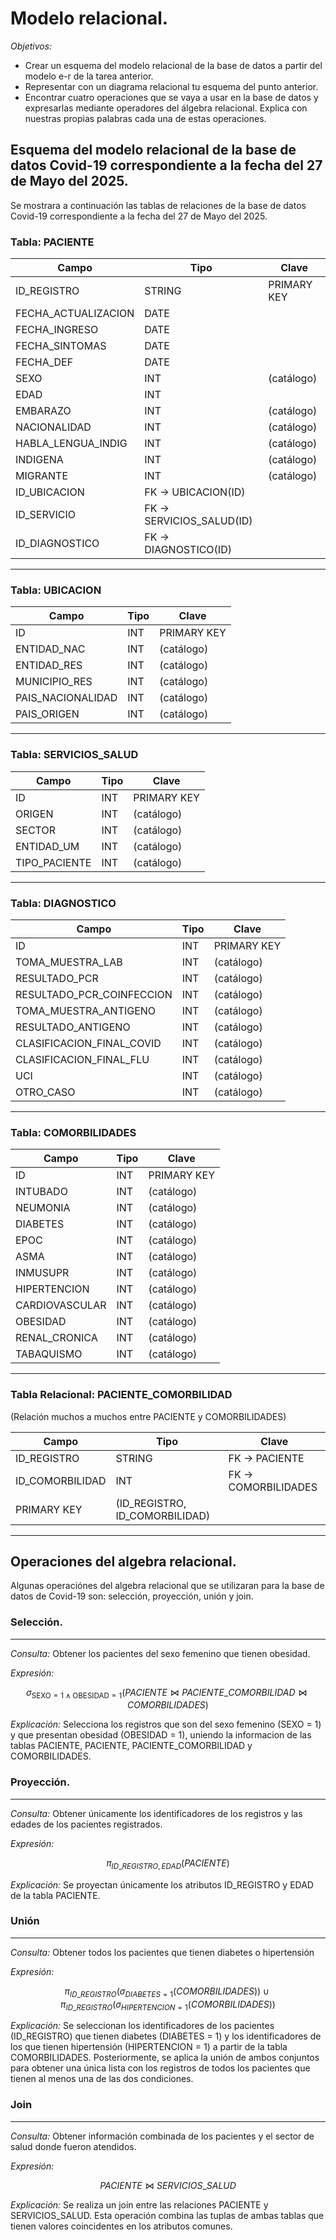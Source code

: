 # Modelo relacional. 

_*Objetivos:*_
- Crear un esquema del modelo relacional de la base de datos a partir del modelo e-r de la tarea anterior.
- Representar con un diagrama relacional tu esquema del punto anterior.
- Encontrar cuatro operaciones que se vaya a usar en la base de datos y expresarlas mediante operadores del álgebra relacional. Explica con nuestras propias palabras cada una de estas operaciones.

## Esquema del modelo relacional de la base de datos Covid-19 correspondiente a la fecha del 27 de Mayo del 2025. 
Se mostrara a continuación las tablas de relaciones de la base de datos Covid-19 correspondiente a la fecha del 27 de Mayo del 2025.

### Tabla: PACIENTE

| Campo                  | Tipo     | Clave         |
|------------------------|----------|---------------|
| ID_REGISTRO           | STRING   | PRIMARY KEY   |
| FECHA_ACTUALIZACION   | DATE     |               |
| FECHA_INGRESO         | DATE     |               |
| FECHA_SINTOMAS        | DATE     |               |
| FECHA_DEF             | DATE     |               |
| SEXO                  | INT      | (catálogo)     |
| EDAD                  | INT      |               |
| EMBARAZO              | INT      | (catálogo)     |
| NACIONALIDAD          | INT      | (catálogo)     |
| HABLA_LENGUA_INDIG    | INT      | (catálogo)     |
| INDIGENA              | INT      | (catálogo)     |
| MIGRANTE              | INT      | (catálogo)     |
| ID_UBICACION          | FK → UBICACION(ID) |
| ID_SERVICIO           | FK → SERVICIOS_SALUD(ID) |
| ID_DIAGNOSTICO        | FK → DIAGNOSTICO(ID)     |

---

### Tabla: UBICACION

| Campo             | Tipo   | Clave       |
|-------------------|--------|-------------|
| ID                | INT    | PRIMARY KEY |
| ENTIDAD_NAC       | INT    | (catálogo)   |
| ENTIDAD_RES       | INT    | (catálogo)   |
| MUNICIPIO_RES     | INT    | (catálogo)   |
| PAIS_NACIONALIDAD | INT    | (catálogo)   |
| PAIS_ORIGEN       | INT    | (catálogo)   |

---

### Tabla: SERVICIOS_SALUD

| Campo         | Tipo   | Clave       |
|---------------|--------|-------------|
| ID            | INT    | PRIMARY KEY |
| ORIGEN        | INT    | (catálogo)   |
| SECTOR        | INT    | (catálogo)   |
| ENTIDAD_UM    | INT    | (catálogo)   |
| TIPO_PACIENTE | INT    | (catálogo)   |

---

### Tabla: DIAGNOSTICO

| Campo                        | Tipo   | Clave       |
|------------------------------|--------|-------------|
| ID                           | INT    | PRIMARY KEY |
| TOMA_MUESTRA_LAB             | INT    | (catálogo)   |
| RESULTADO_PCR                | INT    | (catálogo)   |
| RESULTADO_PCR_COINFECCION    | INT    | (catálogo)   |
| TOMA_MUESTRA_ANTIGENO        | INT    | (catálogo)   |
| RESULTADO_ANTIGENO           | INT    | (catálogo)   |
| CLASIFICACION_FINAL_COVID    | INT    | (catálogo)   |
| CLASIFICACION_FINAL_FLU      | INT    | (catálogo)   |
| UCI                          | INT    | (catálogo)   |
| OTRO_CASO                    | INT    | (catálogo)   |

---

### Tabla: COMORBILIDADES

| Campo            | Tipo   | Clave       |
|------------------|--------|-------------|
| ID               | INT    | PRIMARY KEY |
| INTUBADO         | INT    | (catálogo)   |
| NEUMONIA         | INT    | (catálogo)   |
| DIABETES         | INT    | (catálogo)   |
| EPOC             | INT    | (catálogo)   |
| ASMA             | INT    | (catálogo)   |
| INMUSUPR         | INT    | (catálogo)   |
| HIPERTENCION     | INT    | (catálogo)   |
| CARDIOVASCULAR   | INT    | (catálogo)   |
| OBESIDAD         | INT    | (catálogo)   |
| RENAL_CRONICA    | INT    | (catálogo)   |
| TABAQUISMO       | INT    | (catálogo)   |

---

### Tabla Relacional: PACIENTE_COMORBILIDAD

(Relación muchos a muchos entre PACIENTE y COMORBILIDADES)

| Campo           | Tipo   | Clave              |
|-----------------|--------|--------------------|
| ID_REGISTRO     | STRING | FK → PACIENTE      |
| ID_COMORBILIDAD | INT    | FK → COMORBILIDADES |
| PRIMARY KEY     | (ID_REGISTRO, ID_COMORBILIDAD) |

---

## Operaciones del algebra relacional. 

Algunas operaciónes del algebra relacional que se utilizaran para la base de datos de Covid-19 son: selección, proyección, unión y join.

### Selección.
---
*Consulta:* Obtener los pacientes del sexo femenino que tienen obesidad.

*Expresión:* 


$$
\displaystyle
\sigma_{\text{SEXO} = 1 \land \text{OBESIDAD} = 1}
\left( PACIENTE \bowtie PACIENTE\_COMORBILIDAD \bowtie COMORBILIDADES \right)
$$


*Explicación:*  Selecciona los registros que son del sexo femenino (SEXO = 1) y que presentan obesidad (OBESIDAD = 1), uniendo la informacion de las tablas PACIENTE,  PACIENTE, PACIENTE_COMORBILIDAD y COMORBILIDADES.
 
### Proyección.
---
*Consulta:* Obtener únicamente los identificadores de los registros y las edades de los pacientes registrados.

*Expresión:* 


$$
\displaystyle
\pi_{ID\_REGISTRO , EDAD}(PACIENTE)
$$


*Explicación:* Se proyectan únicamente los atributos ID_REGISTRO y EDAD de la tabla PACIENTE.

### Unión
---
*Consulta:* Obtener todos los pacientes que tienen diabetes o hipertensión

*Expresión:* 


$$
\displaystyle
\pi_{ID\_REGISTRO} \left( 
  \sigma_{DIABETES=1}(COMORBILIDADES) 
\right)
\cup
\pi_{ID\_REGISTRO} \left( 
  \sigma_{HIPERTENCION=1}(COMORBILIDADES) 
\right)
$$


*Explicación:* Se seleccionan los identificadores de los pacientes (ID_REGISTRO) que tienen diabetes (DIABETES = 1) y los identificadores de los que tienen hipertensión (HIPERTENCION = 1) a partir de la tabla COMORBILIDADES. Posteriormente, se aplica la unión de ambos conjuntos para obtener una única lista con los registros de todos los pacientes que tienen al menos una de las dos condiciones.

### Join
---
*Consulta:* Obtener información combinada de los pacientes y el sector de salud donde fueron atendidos. 

*Expresión:* 


$$
\displaystyle
 PACIENTE
\bowtie 
SERVICIOS\_SALUD 
$$


*Explicación:* Se realiza un join entre las relaciones PACIENTE y SERVICIOS_SALUD. Esta operación combina las tuplas de ambas tablas que tienen valores coincidentes en los atributos comunes.